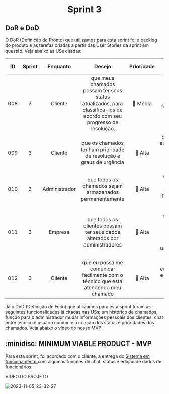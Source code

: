 <span id='topo'>

<h1 align='center'> Sprint 3 </h1>

<h2> DoR e DoD </h2>

O DoR (Definição de Pronto) que utilizamos para esta sprint foi o backlog do produto e as tarefas criadas a partir das User Stories da sprint em questão. Veja abaixo as USs citadas:

| ID  | Sprint |    Enquanto     |                                                        Desejo                                                        | Prioridade |                                             Critério de aceitação                                              |
| :-: | :----: | :-------------: | :------------------------------------------------------------------------------------------------------------------: |:----------:| :------------------------------------------------------------------------------------------------------------: |
| 008 | 3      | Cliente         |  que meus chamados possam ter seus status atualizados, para classificá-los de acordo com seu progresso de resolução. | :large_orange_diamond: Média      | Criação de status para os chamados e ferramente para editar os mesmos                       |
| 009 | 3     | Cliente         | que os chamados tenham prioridade de resolução e graus de urgência                               | :red_circle: Alta      | Sistema colocar automaticamente a prioridade e possível alteração pelo cliente                                                               |
| 010 | 3      | Administrador | que todos os chamados sejam armazenados permanentemente                                     | :red_circle: Alta      |Criar banco de dados para armazenar informações dos chamados             |
| 011 | 3      | Empresa | que todos os clientes possam ter seus dados alterados por administradores                                     | :red_circle: Alta      | Criar a funcionalidade para o administrador poder alterar dados dos usuários comuns e técnicos |
| 012 | 3 | Cliente | que eu possa me comunicar facilmente com o técnico que está atendendo meu chamado | :red_circle: Alta | Criar o chat entre funcionário e técnico que vai atender o chamado do mesmo |

Já o DoD (Definição de Feito) que utilizamos para esta sprint foram as seguintes funcionalidades já citadas nas USs: um histórico de chamados, função para o administrador mudar informações pessoais dos clientes, chat entre técnico e usuário comum e a criação dos status e prioridades dos chamados. Veja abaixo o vídeo do nosso <a href="#MVP"> MVP </a>

<span id='MVP'>
<h2> :minidisc: MINIMUM VIABLE PRODUCT - MVP </h2>

Para esta sprint, foi acordado com o cliente, a entrega do <a href="https://hermezapi.vercel.app"> Sistema em funcionamento </a> com algumas funções de chat, status e edição de dados de funcionários.

VIDEO DO PROJETO


![2023-11-05_23-32-27](https://github.com/equipedevo/API_2/assets/110677265/1627a25c-68dc-4d05-9e37-bbcedaae224c)


<!-- → [Voltar ao topo](#topo) --> 
